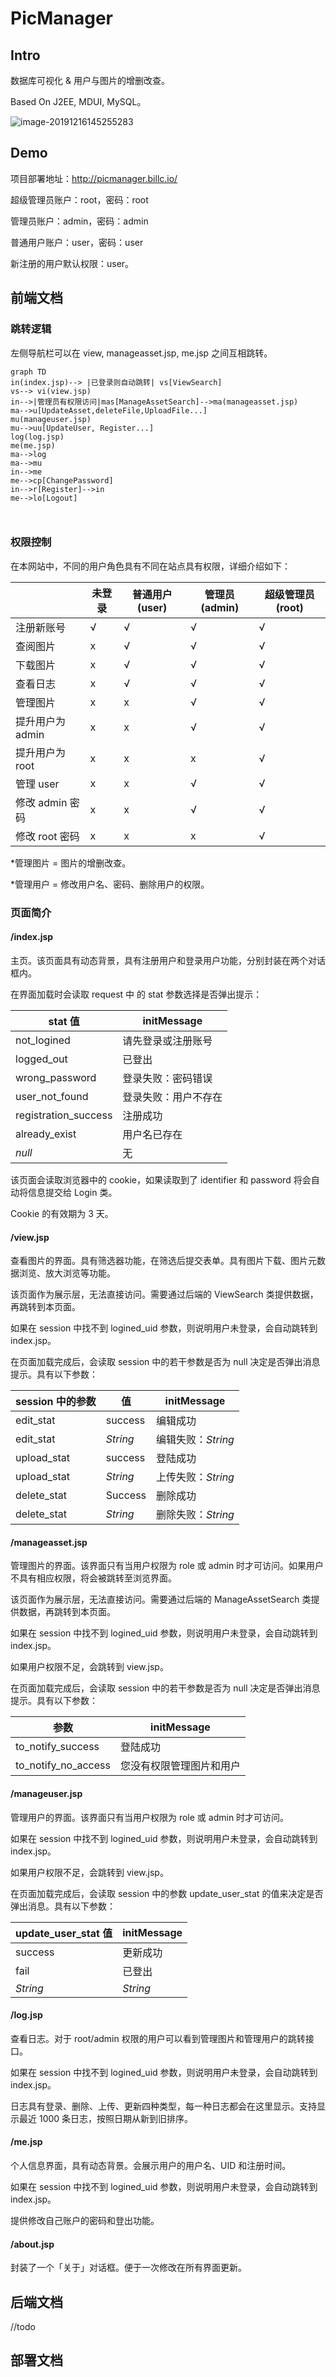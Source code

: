 # PicManager

## Intro

数据库可视化 & 用户与图片的增删改查。

Based On J2EE, MDUI, MySQL。

![image-20191216145255283](Readme.assets/image-20191216145255283.png)

## Demo

项目部署地址：http://picmanager.billc.io/

超级管理员账户：root，密码：root

管理员账户：admin，密码：admin

普通用户账户：user，密码：user

新注册的用户默认权限：user。

## 前端文档

### 跳转逻辑

左侧导航栏可以在 view, manageasset.jsp, me.jsp 之间互相跳转。

```mermaid
graph TD
in(index.jsp)--> |已登录则自动跳转| vs[ViewSearch]
vs--> vi(view.jsp)
in-->|管理员有权限访问|mas[ManageAssetSearch]-->ma(manageasset.jsp)
ma-->u[UpdateAsset,deleteFile,UploadFile...]
mu(manageuser.jsp)
mu-->uu[UpdateUser, Register...]
log(log.jsp)
me(me.jsp)
ma-->log
ma-->mu
in-->me
me-->cp[ChangePassword]
in-->r[Register]-->in
me-->lo[Logout]



```

### 权限控制

在本网站中，不同的用户角色具有不同在站点具有权限，详细介绍如下：

|                  | 未登录 | 普通用户(user) | 管理员(admin) | 超级管理员(root) |
| ---------------- | ------ | -------------- | ------------- | ---------------- |
| 注册新账号       | √      | √              | √             | √                |
| 查阅图片         | x      | √              | √             | √                |
| 下载图片         | x      | √              | √             | √                |
| 查看日志         | x      | √              | √             | √                |
| 管理图片         | x      | x              | √             | √                |
| 提升用户为 admin | x      | x              | √             | √                |
| 提升用户为 root  | x      | x              | x             | √                |
| 管理 user        | x      | x              | √             | √                |
| 修改 admin 密码  | x      | x              | √             | √                |
| 修改 root 密码   | x      | x              | x             | √                |

*管理图片 = 图片的增删改查。

*管理用户 = 修改用户名、密码、删除用户的权限。

### 页面简介

#### /index.jsp

主页。该页面具有动态背景，具有注册用户和登录用户功能，分别封装在两个对话框内。

在界面加载时会读取 request 中 的 stat 参数选择是否弹出提示：

| stat 值              | initMessage          |
| -------------------- | -------------------- |
| not_logined          | 请先登录或注册账号   |
| logged_out           | 已登出               |
| wrong_password       | 登录失败：密码错误   |
| user_not_found       | 登录失败：用户不存在 |
| registration_success | 注册成功             |
| already_exist        | 用户名已存在         |
| *null*               | 无                   |

该页面会读取浏览器中的 cookie，如果读取到了 identifier 和 password 将会自动将信息提交给 Login 类。

Cookie 的有效期为 3 天。

#### /view.jsp

查看图片的界面。具有筛选器功能，在筛选后提交表单。具有图片下载、图片元数据浏览、放大浏览等功能。

该页面作为展示层，无法直接访问。需要通过后端的 ViewSearch 类提供数据，再跳转到本页面。

如果在 session 中找不到 logined_uid 参数，则说明用户未登录，会自动跳转到 index.jsp。

在页面加载完成后，会读取 session 中的若干参数是否为 null 决定是否弹出消息提示。具有以下参数：

| session 中的参数 | 值       | initMessage        |
| ---------------- | -------- | ------------------ |
| edit_stat        | success  | 编辑成功           |
| edit_stat        | *String* | 编辑失败：*String* |
| upload_stat      | success  | 登陆成功           |
| upload_stat      | *String* | 上传失败：*String* |
| delete_stat      | Success  | 删除成功           |
| delete_stat      | *String* | 删除失败：*String* |

#### /manageasset.jsp

管理图片的界面。该界面只有当用户权限为 role 或 admin 时才可访问。如果用户不具有相应权限，将会被跳转至浏览界面。

该页面作为展示层，无法直接访问。需要通过后端的 ManageAssetSearch 类提供数据，再跳转到本页面。

如果在 session 中找不到 logined_uid 参数，则说明用户未登录，会自动跳转到 index.jsp。

如果用户权限不足，会跳转到 view.jsp。

在页面加载完成后，会读取 session 中的若干参数是否为 null 决定是否弹出消息提示。具有以下参数：

| 参数                | initMessage              |
| ------------------- | ------------------------ |
| to_notify_success   | 登陆成功                 |
| to_notify_no_access | 您没有权限管理图片和用户 |

#### /manageuser.jsp

管理用户的界面。该界面只有当用户权限为 role 或 admin 时才可访问。

如果在 session 中找不到 logined_uid 参数，则说明用户未登录，会自动跳转到 index.jsp。

如果用户权限不足，会跳转到 view.jsp。

在页面加载完成后，会读取 session 中的参数 update_user_stat 的值来决定是否弹出消息。具有以下参数：

| update_user_stat 值 | initMessage |
| ------------------- | ----------- |
| success             | 更新成功    |
| fail                | 已登出      |
| *String*            | *String*    |

#### /log.jsp

查看日志。对于 root/admin 权限的用户可以看到管理图片和管理用户的跳转接口。

如果在 session 中找不到 logined_uid 参数，则说明用户未登录，会自动跳转到 index.jsp。

日志具有登录、删除、上传、更新四种类型，每一种日志都会在这里显示。支持显示最近 1000 条日志，按照日期从新到旧排序。

#### /me.jsp

个人信息界面，具有动态背景。会展示用户的用户名、UID 和注册时间。

如果在 session 中找不到 logined_uid 参数，则说明用户未登录，会自动跳转到 index.jsp。

提供修改自己账户的密码和登出功能。

#### /about.jsp

封装了一个「关于」对话框。便于一次修改在所有界面更新。

## 后端文档

//todo

## 部署文档

